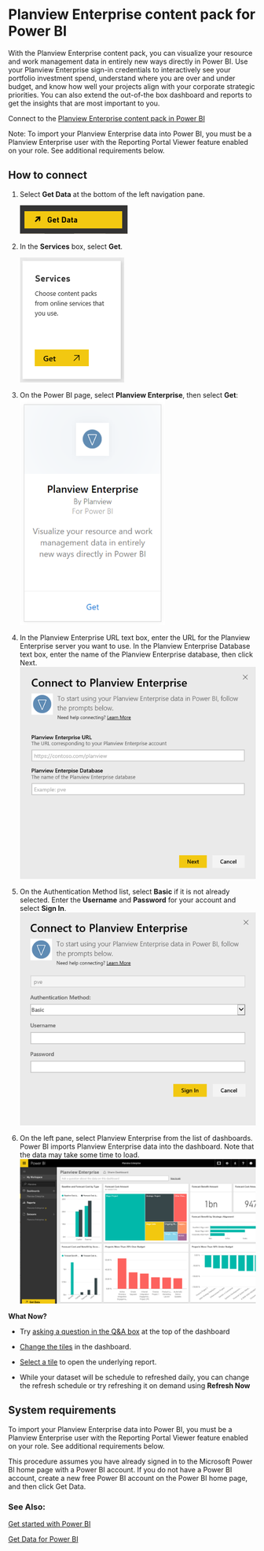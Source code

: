 <properties 
   pageTitle="Planview Enterprise content pack"
   description="Planview Enterprise content pack for Power BI"
   services="powerbi" 
   documentationCenter="" 
   authors="theresapalmer" 
   manager="mblythe" 
   backup=""
   editor=""
   tags=""
   qualityFocus="no"
   qualityDate=""/>
 
<tags
   ms.service="powerbi"
   ms.devlang="NA"
   ms.topic="article"
   ms.tgt_pltfrm="NA"
   ms.workload="powerbi"
   ms.date="08/29/2016"
   ms.author="tpalmer"/>

# Planview Enterprise content pack for Power&nbsp;BI

With the Planview Enterprise content pack, you can visualize your resource and work management data in entirely new ways directly in Power BI. Use your Planview Enterprise sign-in credentials to interactively see your portfolio investment spend, understand where you are over and under budget, and know how well your projects align with your corporate strategic priorities. You can also extend the out-of-the box dashboard and reports to get the insights that are most important to you.

Connect to the [Planview Enterprise content pack in Power BI](https://app.powerbi.com/getdata/services/planview-enterprise)

Note: To import your Planview Enterprise data into Power BI, you must be a Planview Enterprise user with the Reporting Portal Viewer feature enabled on your role. See additional requirements below. 


## How to connect

1. Select **Get Data** at the bottom of the left navigation pane.

    ![](media/powerbi-content-pack-planview/get.png)

2. In the **Services** box, select **Get**.

    ![](media/powerbi-content-pack-planview/services.png)

3. On the Power BI page, select **Planview Enterprise**, then select **Get**:  
	![](media/powerbi-content-pack-planview/planview.png)

4. In the Planview Enterprise URL text box, enter the URL for the Planview Enterprise server you want to use. In the Planview Enterprise Database text box, enter the name of the Planview Enterprise database, then click Next.  
	![](media/powerbi-content-pack-planview/params.PNG)

5.  On the Authentication Method list, select **Basic** if it is not already selected. Enter the **Username** and **Password** for your account and select **Sign In**.  
	![](media/powerbi-content-pack-planview/creds.PNG)

6. On the left pane, select Planview Enterprise from the list of dashboards.  
 	Power BI imports Planview Enterprise data into the dashboard. Note that the data may take some time to load.  
	![](media/powerbi-content-pack-planview/dashboard.PNG)

**What Now?**

- Try [asking a question in the Q&A box](powerbi-service-q-and-a.md) at the top of the dashboard

- [Change the tiles](powerbi-service-edit-a-tile-in-a-dashboard.md) in the dashboard.

- [Select a tile](powerbi-service-dashboard-tiles.md) to open the underlying report.

- While your dataset will be schedule to refreshed daily, you can change the refresh schedule or try refreshing it on demand using **Refresh Now**

## System requirements

To import your Planview Enterprise data into Power BI, you must be a Planview Enterprise user with the Reporting Portal Viewer feature enabled on your role. See additional requirements below. 

This procedure assumes you have already signed in to the Microsoft Power BI home page with a Power BI account. If you do not have a Power BI account, create a new free Power BI account on the Power BI home page, and then click Get Data.

### See Also:

[Get started with Power BI](powerbi-service-get-started.md)

[Get Data for Power BI](powerbi-service-get-data.md)